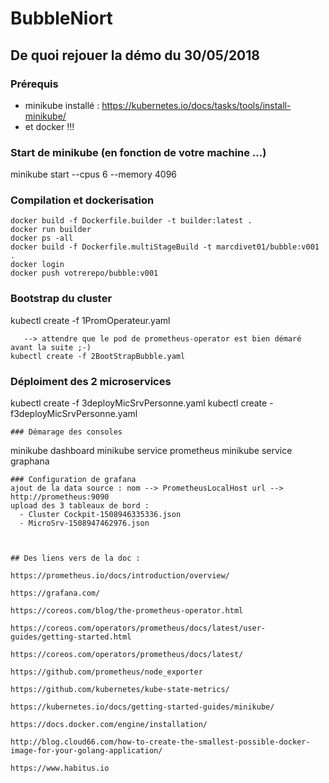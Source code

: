# BubbleNiort

## De quoi rejouer la démo du 30/05/2018
### Prérequis
  - minikube installé : https://kubernetes.io/docs/tasks/tools/install-minikube/
  - et docker !!! 

### Start de minikube (en fonction de votre machine ...)
minikube start --cpus 6 --memory 4096

### Compilation et dockerisation
```
docker build -f Dockerfile.builder -t builder:latest .
docker run builder
docker ps -all
docker build -f Dockerfile.multiStageBuild -t marcdivet01/bubble:v001 .
docker login 
docker push votrerepo/bubble:v001

```
### Bootstrap du cluster
kubectl create -f 1PromOperateur.yaml
```
   --> attendre que le pod de prometheus-operator est bien démaré avant la suite ;-)
kubectl create -f 2BootStrapBubble.yaml
```
### Déploiment des 2 microservices
kubectl create -f 3deployMicSrvPersonne.yaml
kubectl create -f3deployMicSrvPersonne.yaml
```
### Démarage des consoles
```
minikube dashboard
minikube service prometheus
minikube service graphana
```
### Configuration de grafana
ajout de la data source : nom --> PrometheusLocalHost url --> http://prometheus:9090
upload des 3 tableaux de bord :
  - Cluster Cockpit-1508946335336.json
  - MicroSrv-1508947462976.json
  


## Des liens vers de la doc :

https://prometheus.io/docs/introduction/overview/

https://grafana.com/

https://coreos.com/blog/the-prometheus-operator.html

https://coreos.com/operators/prometheus/docs/latest/user-guides/getting-started.html

https://coreos.com/operators/prometheus/docs/latest/

https://github.com/prometheus/node_exporter

https://github.com/kubernetes/kube-state-metrics/

https://kubernetes.io/docs/getting-started-guides/minikube/

https://docs.docker.com/engine/installation/

http://blog.cloud66.com/how-to-create-the-smallest-possible-docker-image-for-your-golang-application/

https://www.habitus.io

